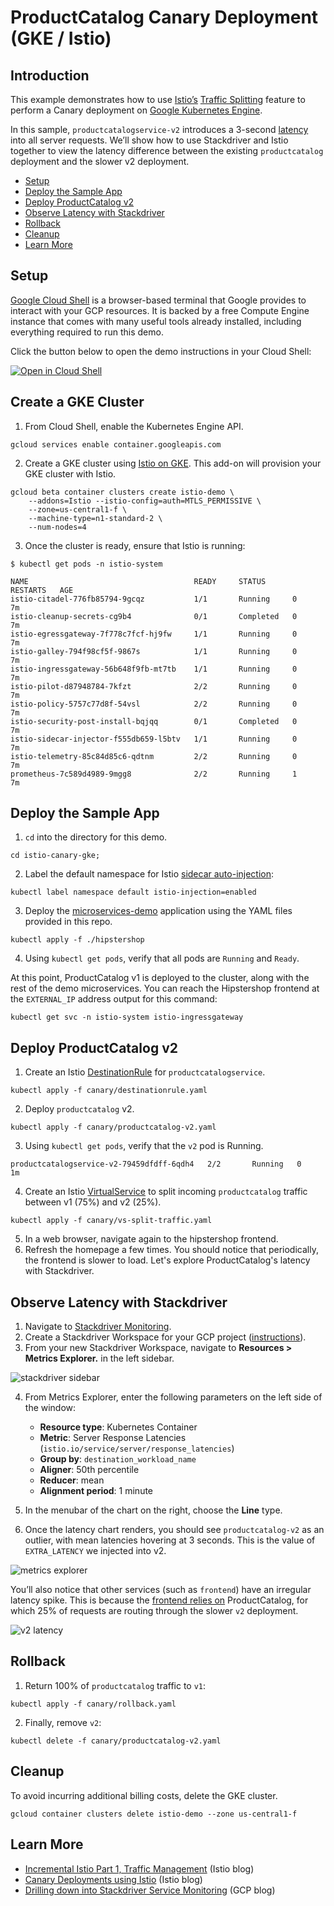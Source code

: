 # ProductCatalog Canary Deployment (GKE / Istio)

## Introduction

This example demonstrates how to use [Istio’s](https://istio.io/) [Traffic Splitting](https://istio.io/docs/concepts/traffic-management/#splitting-traffic-between-versions) feature to perform a Canary deployment on [Google Kubernetes Engine](https://cloud.google.com/kubernetes-engine/).

In this sample, `productcatalogservice-v2` introduces a 3-second
[latency](https://github.com/GoogleCloudPlatform/microservices-demo/tree/master/src/productcatalogservice#latency-injection) into all server requests. We’ll show how to use Stackdriver and Istio together to
view the latency difference between the existing `productcatalog` deployment and the
slower v2 deployment.

  - [Setup](#setup)
  - [Deploy the Sample App](#deploy-the-sample-app)
  - [Deploy ProductCatalog v2](#deploy-productcatalog-v2)
  - [Observe Latency with Stackdriver](#observe-latency-with-stackdriver)
  - [Rollback](#rollback)
  - [Cleanup](#cleanup)
  - [Learn More](#learn-more)

## Setup

[Google Cloud Shell](https://cloud.google.com/shell/docs/) is a browser-based terminal that Google provides to interact with your GCP resources. It is backed by a free Compute Engine instance that comes with many useful tools already installed, including everything required to run this demo.

Click the button below to open the demo instructions in your Cloud Shell:

[![Open in Cloud Shell](http://gstatic.com/cloudssh/images/open-btn.svg)](https://console.cloud.google.com/cloudshell/open?git_repo=https%3A%2F%2Fgithub.com%2FGoogleCloudPlatform%2Fistio-samples&page=editor&tutorial=istio-canary-gke/README.md)


## Create a GKE Cluster

1. From Cloud Shell, enable the Kubernetes Engine API.

```
gcloud services enable container.googleapis.com
```

2. Create a GKE cluster using [Istio on GKE](https://cloud.google.com/istio/docs/istio-on-gke/overview). This add-on will provision
   your GKE cluster with Istio.

```
gcloud beta container clusters create istio-demo \
    --addons=Istio --istio-config=auth=MTLS_PERMISSIVE \
    --zone=us-central1-f \
    --machine-type=n1-standard-2 \
    --num-nodes=4
```
3. Once the cluster is ready, ensure that Istio is running:

```
$ kubectl get pods -n istio-system

NAME                                     READY     STATUS      RESTARTS   AGE
istio-citadel-776fb85794-9gcqz           1/1       Running     0          7m
istio-cleanup-secrets-cg9b4              0/1       Completed   0          7m
istio-egressgateway-7f778c7fcf-hj9fw     1/1       Running     0          7m
istio-galley-794f98cf5f-9867s            1/1       Running     0          7m
istio-ingressgateway-56b648f9fb-mt7tb    1/1       Running     0          7m
istio-pilot-d87948784-7kfzt              2/2       Running     0          7m
istio-policy-5757c77d8f-54vsl            2/2       Running     0          7m
istio-security-post-install-bqjqq        0/1       Completed   0          7m
istio-sidecar-injector-f555db659-l5btv   1/1       Running     0          7m
istio-telemetry-85c84d85c6-qdtnm         2/2       Running     0          7m
prometheus-7c589d4989-9mgg8              2/2       Running     1          7m
```

## Deploy the Sample App

1. `cd` into the directory for this demo.
```
cd istio-canary-gke;
```
2. Label the default namespace for Istio [sidecar auto-injection](https://istio.io/docs/setup/kubernetes/sidecar-injection/):

```
kubectl label namespace default istio-injection=enabled
```

3. Deploy the [microservices-demo](https://github.com/GoogleCloudPlatform/microservices-demo) application using the YAML files provided in this repo.

```
kubectl apply -f ./hipstershop
```

4. Using `kubectl get pods`, verify that all pods are `Running` and `Ready`.

At this point, ProductCatalog v1 is deployed to the cluster, along with the rest of the
demo microservices. You can reach the Hipstershop frontend at the `EXTERNAL_IP` address
output for this command:

```
kubectl get svc -n istio-system istio-ingressgateway
```

## Deploy ProductCatalog v2

1. Create an Istio [DestinationRule](https://istio.io/docs/reference/config/istio.networking.v1alpha3/#DestinationRule) for `productcatalogservice`.

```
kubectl apply -f canary/destinationrule.yaml
```

2. Deploy `productcatalog` v2.
```
kubectl apply -f canary/productcatalog-v2.yaml
```

3. Using `kubectl get pods`, verify that the `v2` pod is Running.
```
productcatalogservice-v2-79459dfdff-6qdh4   2/2       Running   0          1m
```

4. Create an Istio [VirtualService](https://istio.io/docs/reference/config/istio.networking.v1alpha3/#VirtualService) to split incoming `productcatalog` traffic between v1 (75%) and v2 (25%).
```
kubectl apply -f canary/vs-split-traffic.yaml
```

5. In a web browser, navigate again to the hipstershop frontend.
6. Refresh the homepage a few times. You should notice that periodically, the frontend is
   slower to load. Let's explore ProductCatalog's latency with Stackdriver.

## Observe Latency with Stackdriver

1. Navigate to [Stackdriver Monitoring](https://app.google.stackdriver.com).
2. Create a Stackdriver Workspace for your GCP project
   ([instructions](https://cloud.google.com/monitoring/workspaces/guide#single-project-ws)).
3. From your new Stackdriver Workspace, navigate to **Resources > Metrics Explorer.** in the
   left sidebar.

![stackdriver sidebar](screenshots/stackdriver-sidebar.png)


4. From Metrics Explorer, enter the following parameters on the left side of the window:
	- **Resource type**: Kubernetes Container
	- **Metric**: Server Response Latencies (`istio.io/service/server/response_latencies`)
	- **Group by**: `destination_workload_name`
	- **Aligner**: 50th percentile
	- **Reducer**: mean
	- **Alignment period**: 1 minute

5. In the menubar of the chart on the right, choose the **Line** type.
6. Once the latency chart renders, you should see `productcatalog-v2` as an outlier, with
    mean latencies hovering at 3 seconds. This is the value of `EXTRA_LATENCY` we injected into v2.

![metrics explorer](screenshots/metrics-explorer.png)

You’ll also notice that other services (such as `frontend`) have an irregular latency spike. This is because the [frontend relies on](https://github.com/GoogleCloudPlatform/microservices-demo#service-architecture) ProductCatalog, for which 25% of requests are routing through the slower `v2` deployment.

![v2 latency](screenshots/v2-latency.png)

## Rollback

1. Return 100% of `productcatalog` traffic to `v1`:
```
kubectl apply -f canary/rollback.yaml
```
2. Finally, remove `v2`:
```
kubectl delete -f canary/productcatalog-v2.yaml
```

## Cleanup

To avoid incurring additional billing costs, delete the GKE cluster.

```
gcloud container clusters delete istio-demo --zone us-central1-f
```

## Learn More

- [Incremental Istio Part 1, Traffic
  Management](https://istio.io/blog/2018/incremental-traffic-management/) (Istio blog)
- [Canary Deployments using Istio](https://istio.io/blog/2017/0.1-canary/)  (Istio blog)
- [Drilling down into Stackdriver Service
  Monitoring](https://cloud.google.com/blog/products/gcp/drilling-down-into-stackdriver-service-monitoring)
  (GCP blog)
